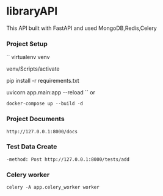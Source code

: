 # libraryAPI

This API built with FastAPI and used MongoDB,Redis,Celery

### Project Setup

``
virtualenv venv

venv/Scripts/activate

pip install -r requirements.txt

uvicorn app.main:app --reload
``
or

``
docker-compose up --build -d
``

### Project Documents

``
http://127.0.0.1:8000/docs
``

### Test Data Create

``
-method: Post
http://127.0.0.1:8000/tests/add
``
### Celery worker
``
celery -A app.celery_worker worker
``
